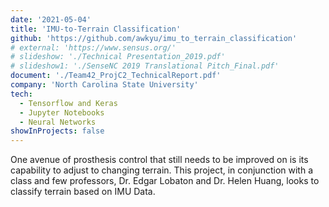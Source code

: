 ```yaml
---
date: '2021-05-04'
title: 'IMU-to-Terrain Classification'
github: 'https://github.com/awkyu/imu_to_terrain_classification'
# external: 'https://www.sensus.org/'
# slideshow: './Technical Presentation_2019.pdf'
# slideshow1: './SenseNC 2019 Translational Pitch_Final.pdf'
document: './Team42_ProjC2_TechnicalReport.pdf'
company: 'North Carolina State University'
tech:
  - Tensorflow and Keras
  - Jupyter Notebooks
  - Neural Networks
showInProjects: false
---
```


One avenue of prosthesis control that still needs to be improved on is its capability to adjust to changing terrain. This project, in conjunction with a class and few professors, Dr. Edgar Lobaton and Dr. Helen Huang, looks to classify terrain based on IMU Data.
